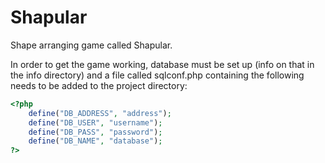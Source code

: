 # Shapular
Shape arranging game called Shapular.

In order to get the game working, database must be set up (info on that in the info directory) and a file called sqlconf.php containing the following needs to be added to the project directory:

```php
<?php
    define("DB_ADDRESS", "address");
    define("DB_USER", "username");
    define("DB_PASS", "password");
    define("DB_NAME", "database");
?>
```
